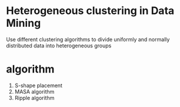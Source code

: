 # Heterogeneous clustering in Data Mining
Use different clustering algorithms to divide uniformly and normally distributed data into heterogeneous groups

# algorithm
1. S-shape placement  
2. MASA algorithm  
3. Ripple algorithm

